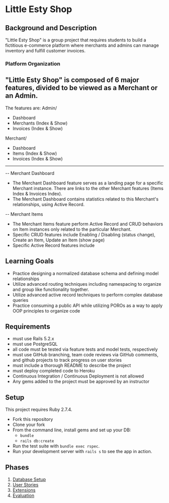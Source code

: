 # Little Esty Shop

## Background and Description

"Little Esty Shop" is a group project that requires students to build a fictitious e-commerce platform where merchants and admins can manage inventory and fulfill customer invoices.

### Platform Organization

"Little Esty Shop" is composed of 6 major features, divided to be viewed as a Merchant or an Admin.
---
The features are:
Admin/
  - Dashboard
  - Merchants (Index & Show)
  - Invoices (Index & Show)

Merchant/
  - Dashboard
  - Items (Index & Show)
  - Invoices (Index & Show)

---

-- Merchant Dashboard
  - The Merchant Dashboard feature serves as a landing page for a specific Merchant instance. There are links to the other Merchant features (Items Index & Invoices Index).
  - The Merchant Dashboard contains statistics related to this Merchant's relationships, using Active Record.

-- Merchant Items
  - The Merchant Items feature perform Active Record and CRUD behaviors on Item instances only related to the particular Merchant.
  - Specific CRUD features include Enabling / Disabling (status change), Create an Item, Update an Item (show page)
  - Specific Active Record features include 
## Learning Goals
- Practice designing a normalized database schema and defining model relationships
- Utilize advanced routing techniques including namespacing to organize and group like functionality together.
- Utilize advanced active record techniques to perform complex database queries
- Practice consuming a public API while utilizing POROs as a way to apply OOP principles to organize code

## Requirements
- must use Rails 5.2.x
- must use PostgreSQL
- all code must be tested via feature tests and model tests, respectively
- must use GitHub branching, team code reviews via GitHub comments, and github projects to track progress on user stories
- must include a thorough README to describe the project
- must deploy completed code to Heroku
- Continuous Integration / Continuous Deployment is not allowed
- Any gems added to the project must be approved by an instructor

## Setup

This project requires Ruby 2.7.4.

* Fork this repository
* Clone your fork
* From the command line, install gems and set up your DB:
    * `bundle`
    * `rails db:create`
* Run the test suite with `bundle exec rspec`.
* Run your development server with `rails s` to see the app in action.

## Phases

1. [Database Setup](./doc/db_setup.md)
1. [User Stories](./doc/user_stories.md)
1. [Extensions](./doc/extensions.md)
1. [Evaluation](./doc/evaluation.md)
